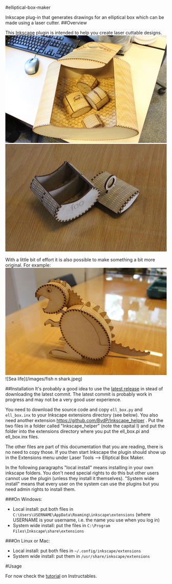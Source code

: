 #elliptical-box-maker

Inkscape plug-in that generates drawings for an elliptical box which can be made using a laser cutter.
##Overview

This [Inkscape](https://inkscape.org/) plugin is intended to help you create laser cuttable designs.
![Boxes](/images/boxes.jpeg)
![Simple box](/images/foobarbox.jpeg)

With a little bit of effort it is also possible to make something a bit more original. For example:
![A dinosaur](/images/dinosaur.jpeg)
![Sea life](/images/fish n shark.jpeg)


##Installation
It's probably a good idea to use the [latest release](https://github.com/BvdP/elliptical-box-maker/releases) in stead of downloading the latest commit. 
The latest commit is probably work in progress and may not be a very good user experience.

You need to download the source code and copy `ell_box.py` and `ell_box.inx` to your Inkscape extensions directory (see below). You also need another extension https://github.com/BvdP/Inkscape_helper . Put the two files in a folder called "Inkscape_helper" (note the capital I) and put the folder into the extensions directory where you put the ell_box.pi and ell_box.inx files.

The other files are part of this documentation that you are reading, there is no need to copy those.
If you then start Inkscape the plugin should show up in the Extensions menu under Laser Tools --> Elliptical Box Maker.

In the following paragraphs "local install" means installing in your own inkscape folders. You don't need special rights to do this but other users cannot use the plugin (unless they install it themselves).
"System wide install" means that every user on the system can use the plugins but you need admin rights to install them.

###On Windows:
* Local install: put both files in `C:\Users\USERNAME\AppData\Roaming\inkscape\extensions` (where USERNAME is your username, i.e. the name you use when you log in)
* System wide install: put the files in `C:\Program Files\Inkscape\share\extensions`

###On Linux or Mac:
* Local install: put both files in `~/.config/inkscape/extensions`
*  System wide install: put them in `/usr/share/inkscape/extensions`

#Usage

For now check the [tutorial](http://www.instructables.com/id/Generating-elliptical-boxes-using-a-laser-cutter-a/) on Instructables.
